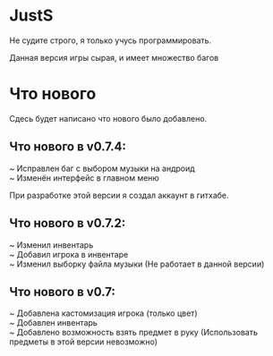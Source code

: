 # JustS
Не судите строго, я только учусь программировать.


Данная версия игры сырая, и имеет множество багов

# Что нового
Сдесь будет написано что нового было добавлено.

## Что нового в v0.7.4:  
 ~ Исправлен баг с выбором музыки на андроид  
 ~ Изменён интерфейс в главном меню  
   
При разработке этой версии я создал аккаунт в гитхабе.

## Что нового в v0.7.2:  
 ~ Изменил инвентарь  
 ~ Добавил игрока в инвентаре  
 ~ Изменил выборку файла музыки (Не работает в данной версии)  


## Что нового в v0.7:  
 ~ Добавлена кастомизация игрока (только цвет)  
 ~ Добавлен инвентарь  
 ~ Добавлено возможность взять предмет в руку (Использовать предметы в этой версии невозможно)  
